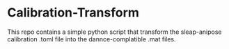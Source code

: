 # Calibration-Transform
This repo contains a simple python script that transform the sleap-anipose calibration .toml file into the dannce-complatible .mat files.
